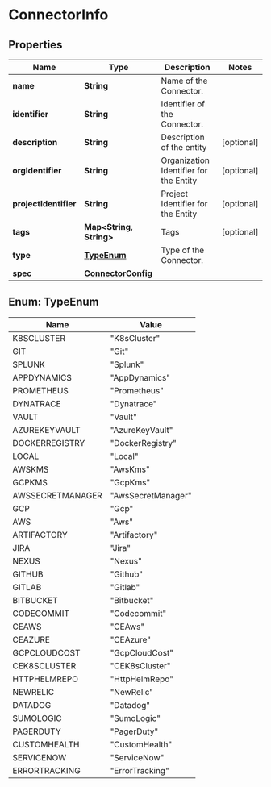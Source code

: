 # ConnectorInfo

## Properties
Name | Type | Description | Notes
------------ | ------------- | ------------- | -------------
**name** | **String** | Name of the Connector. | 
**identifier** | **String** | Identifier of the Connector. | 
**description** | **String** | Description of the entity |  [optional]
**orgIdentifier** | **String** | Organization Identifier for the Entity |  [optional]
**projectIdentifier** | **String** | Project Identifier for the Entity |  [optional]
**tags** | **Map&lt;String, String&gt;** | Tags |  [optional]
**type** | [**TypeEnum**](#TypeEnum) | Type of the Connector. | 
**spec** | [**ConnectorConfig**](ConnectorConfig.md) |  | 

<a name="TypeEnum"></a>
## Enum: TypeEnum
Name | Value
---- | -----
K8SCLUSTER | &quot;K8sCluster&quot;
GIT | &quot;Git&quot;
SPLUNK | &quot;Splunk&quot;
APPDYNAMICS | &quot;AppDynamics&quot;
PROMETHEUS | &quot;Prometheus&quot;
DYNATRACE | &quot;Dynatrace&quot;
VAULT | &quot;Vault&quot;
AZUREKEYVAULT | &quot;AzureKeyVault&quot;
DOCKERREGISTRY | &quot;DockerRegistry&quot;
LOCAL | &quot;Local&quot;
AWSKMS | &quot;AwsKms&quot;
GCPKMS | &quot;GcpKms&quot;
AWSSECRETMANAGER | &quot;AwsSecretManager&quot;
GCP | &quot;Gcp&quot;
AWS | &quot;Aws&quot;
ARTIFACTORY | &quot;Artifactory&quot;
JIRA | &quot;Jira&quot;
NEXUS | &quot;Nexus&quot;
GITHUB | &quot;Github&quot;
GITLAB | &quot;Gitlab&quot;
BITBUCKET | &quot;Bitbucket&quot;
CODECOMMIT | &quot;Codecommit&quot;
CEAWS | &quot;CEAws&quot;
CEAZURE | &quot;CEAzure&quot;
GCPCLOUDCOST | &quot;GcpCloudCost&quot;
CEK8SCLUSTER | &quot;CEK8sCluster&quot;
HTTPHELMREPO | &quot;HttpHelmRepo&quot;
NEWRELIC | &quot;NewRelic&quot;
DATADOG | &quot;Datadog&quot;
SUMOLOGIC | &quot;SumoLogic&quot;
PAGERDUTY | &quot;PagerDuty&quot;
CUSTOMHEALTH | &quot;CustomHealth&quot;
SERVICENOW | &quot;ServiceNow&quot;
ERRORTRACKING | &quot;ErrorTracking&quot;
